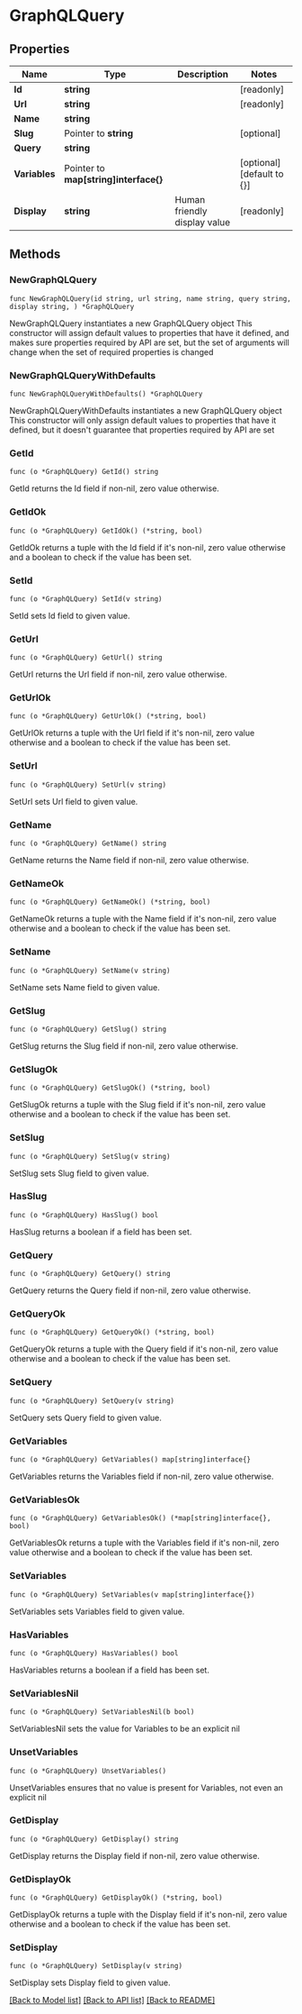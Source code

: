 # GraphQLQuery

## Properties

Name | Type | Description | Notes
------------ | ------------- | ------------- | -------------
**Id** | **string** |  | [readonly] 
**Url** | **string** |  | [readonly] 
**Name** | **string** |  | 
**Slug** | Pointer to **string** |  | [optional] 
**Query** | **string** |  | 
**Variables** | Pointer to **map[string]interface{}** |  | [optional] [default to {}]
**Display** | **string** | Human friendly display value | [readonly] 

## Methods

### NewGraphQLQuery

`func NewGraphQLQuery(id string, url string, name string, query string, display string, ) *GraphQLQuery`

NewGraphQLQuery instantiates a new GraphQLQuery object
This constructor will assign default values to properties that have it defined,
and makes sure properties required by API are set, but the set of arguments
will change when the set of required properties is changed

### NewGraphQLQueryWithDefaults

`func NewGraphQLQueryWithDefaults() *GraphQLQuery`

NewGraphQLQueryWithDefaults instantiates a new GraphQLQuery object
This constructor will only assign default values to properties that have it defined,
but it doesn't guarantee that properties required by API are set

### GetId

`func (o *GraphQLQuery) GetId() string`

GetId returns the Id field if non-nil, zero value otherwise.

### GetIdOk

`func (o *GraphQLQuery) GetIdOk() (*string, bool)`

GetIdOk returns a tuple with the Id field if it's non-nil, zero value otherwise
and a boolean to check if the value has been set.

### SetId

`func (o *GraphQLQuery) SetId(v string)`

SetId sets Id field to given value.


### GetUrl

`func (o *GraphQLQuery) GetUrl() string`

GetUrl returns the Url field if non-nil, zero value otherwise.

### GetUrlOk

`func (o *GraphQLQuery) GetUrlOk() (*string, bool)`

GetUrlOk returns a tuple with the Url field if it's non-nil, zero value otherwise
and a boolean to check if the value has been set.

### SetUrl

`func (o *GraphQLQuery) SetUrl(v string)`

SetUrl sets Url field to given value.


### GetName

`func (o *GraphQLQuery) GetName() string`

GetName returns the Name field if non-nil, zero value otherwise.

### GetNameOk

`func (o *GraphQLQuery) GetNameOk() (*string, bool)`

GetNameOk returns a tuple with the Name field if it's non-nil, zero value otherwise
and a boolean to check if the value has been set.

### SetName

`func (o *GraphQLQuery) SetName(v string)`

SetName sets Name field to given value.


### GetSlug

`func (o *GraphQLQuery) GetSlug() string`

GetSlug returns the Slug field if non-nil, zero value otherwise.

### GetSlugOk

`func (o *GraphQLQuery) GetSlugOk() (*string, bool)`

GetSlugOk returns a tuple with the Slug field if it's non-nil, zero value otherwise
and a boolean to check if the value has been set.

### SetSlug

`func (o *GraphQLQuery) SetSlug(v string)`

SetSlug sets Slug field to given value.

### HasSlug

`func (o *GraphQLQuery) HasSlug() bool`

HasSlug returns a boolean if a field has been set.

### GetQuery

`func (o *GraphQLQuery) GetQuery() string`

GetQuery returns the Query field if non-nil, zero value otherwise.

### GetQueryOk

`func (o *GraphQLQuery) GetQueryOk() (*string, bool)`

GetQueryOk returns a tuple with the Query field if it's non-nil, zero value otherwise
and a boolean to check if the value has been set.

### SetQuery

`func (o *GraphQLQuery) SetQuery(v string)`

SetQuery sets Query field to given value.


### GetVariables

`func (o *GraphQLQuery) GetVariables() map[string]interface{}`

GetVariables returns the Variables field if non-nil, zero value otherwise.

### GetVariablesOk

`func (o *GraphQLQuery) GetVariablesOk() (*map[string]interface{}, bool)`

GetVariablesOk returns a tuple with the Variables field if it's non-nil, zero value otherwise
and a boolean to check if the value has been set.

### SetVariables

`func (o *GraphQLQuery) SetVariables(v map[string]interface{})`

SetVariables sets Variables field to given value.

### HasVariables

`func (o *GraphQLQuery) HasVariables() bool`

HasVariables returns a boolean if a field has been set.

### SetVariablesNil

`func (o *GraphQLQuery) SetVariablesNil(b bool)`

 SetVariablesNil sets the value for Variables to be an explicit nil

### UnsetVariables
`func (o *GraphQLQuery) UnsetVariables()`

UnsetVariables ensures that no value is present for Variables, not even an explicit nil
### GetDisplay

`func (o *GraphQLQuery) GetDisplay() string`

GetDisplay returns the Display field if non-nil, zero value otherwise.

### GetDisplayOk

`func (o *GraphQLQuery) GetDisplayOk() (*string, bool)`

GetDisplayOk returns a tuple with the Display field if it's non-nil, zero value otherwise
and a boolean to check if the value has been set.

### SetDisplay

`func (o *GraphQLQuery) SetDisplay(v string)`

SetDisplay sets Display field to given value.



[[Back to Model list]](../README.md#documentation-for-models) [[Back to API list]](../README.md#documentation-for-api-endpoints) [[Back to README]](../README.md)


